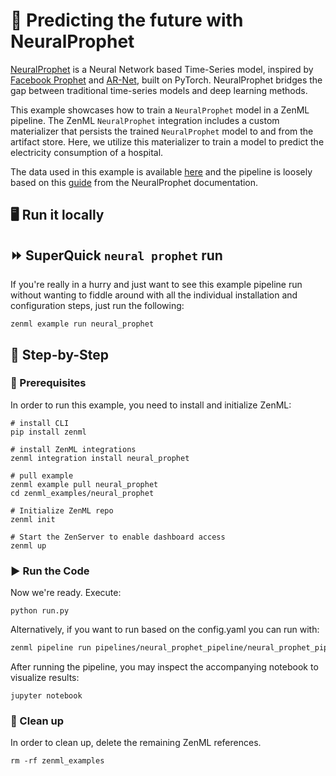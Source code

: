 # 🔮 Predicting the future with NeuralProphet

[NeuralProphet](https://github.com/ourownstory/neural_prophet) is a Neural Network based Time-Series model, inspired
by [Facebook Prophet](https://github.com/facebook/prophet) and [AR-Net](https://github.com/ourownstory/AR-Net), built on
PyTorch. NeuralProphet bridges the gap between traditional time-series models and deep learning methods.

This example showcases how to train a `NeuralProphet` model in a ZenML pipeline. The ZenML `NeuralProphet` integration
includes a custom materializer that persists the trained `NeuralProphet` model to and from the artifact store. Here, we
utilize this materializer to train a model to predict the electricity consumption of a hospital.

The data used in this example is
available [here](https://colab.research.google.com/github/ourownstory/neural_prophet/blob/main/tutorials/application-example/energy_hospital_load.ipynb#scrollTo=0VKninwPyGl9)
and the pipeline is loosely based on this [guide](https://neuralprophet.com/html/energy_hospital_load.html) from the
NeuralProphet documentation.

## 🖥 Run it locally

## ⏩ SuperQuick `neural prophet` run

If you're really in a hurry and just want to see this example pipeline run
without wanting to fiddle around with all the individual installation and
configuration steps, just run the following:

```shell
zenml example run neural_prophet
```

## 👣 Step-by-Step

### 📄 Prerequisites

In order to run this example, you need to install and initialize ZenML:

```shell
# install CLI
pip install zenml

# install ZenML integrations
zenml integration install neural_prophet

# pull example
zenml example pull neural_prophet
cd zenml_examples/neural_prophet

# Initialize ZenML repo
zenml init

# Start the ZenServer to enable dashboard access
zenml up
```

### ▶️ Run the Code

Now we're ready. Execute:

```shell
python run.py
```

Alternatively, if you want to run based on the config.yaml you can run with:

```bash
zenml pipeline run pipelines/neural_prophet_pipeline/neural_prophet_pipeline.py -c config.yaml
```

After running the pipeline, you may inspect the accompanying notebook to visualize results:

```shell
jupyter notebook
```

### 🧽 Clean up

In order to clean up, delete the remaining ZenML references.

```shell
rm -rf zenml_examples
```
